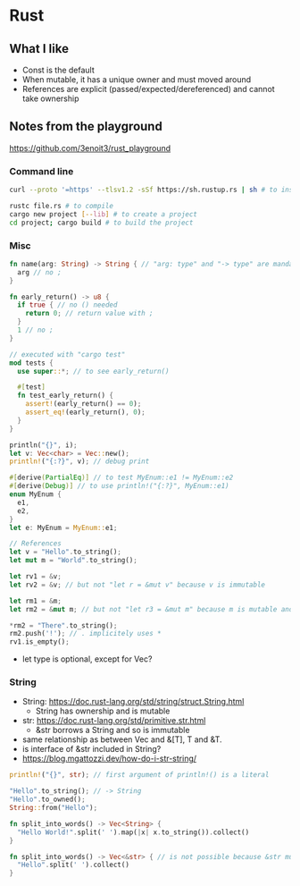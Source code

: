 # Rust
## What I like
* Const is the default
* When mutable, it has a unique owner and must moved around
* References are explicit (passed/expected/dereferenced) and cannot take ownership

## Notes from the playground
https://github.com/3enoit3/rust_playground

### Command line
```bash
curl --proto '=https' --tlsv1.2 -sSf https://sh.rustup.rs | sh # to install

rustc file.rs # to compile
cargo new project [--lib] # to create a project
cd project; cargo build # to build the project
```

### Misc
```rust
fn name(arg: String) -> String { // "arg: type" and "-> type" are mandatory
  arg // no ;
}

fn early_return() -> u8 {
  if true { // no () needed
    return 0; // return value with ;
  }
  1 // no ;
}

// executed with "cargo test"
mod tests {
  use super::*; // to see early_return()

  #[test]
  fn test_early_return() {
    assert!(early_return() == 0);
    assert_eq!(early_return(), 0);
  }
}

println("{}", i);
let v: Vec<char> = Vec::new();
println!("{:?}", v); // debug print

#[derive(PartialEq)] // to test MyEnum::e1 != MyEnum::e2
#[derive(Debug)] // to use println!("{:?}", MyEnum::e1)
enum MyEnum {
  e1,
  e2,
}
let e: MyEnum = MyEnum::e1;

// References
let v = "Hello".to_string();
let mut m = "World".to_string();

let rv1 = &v;
let rv2 = &v; // but not "let r = &mut v" because v is immutable

let rm1 = &m;
let rm2 = &mut m; // but not "let r3 = &mut m" because m is mutable and already borrowed

*rm2 = "There".to_string();
rm2.push('!'); // . implicitely uses *
rv1.is_empty(); 
```
* let type is optional, except for Vec?

### String
* String: https://doc.rust-lang.org/std/string/struct.String.html
  * String has ownership and is mutable
* str: https://doc.rust-lang.org/std/primitive.str.html
  * &str borrows a String and so is immutable
* same relationship as between Vec<T> and &[T], T and &T.
* is interface of &str included in String?
* https://blog.mgattozzi.dev/how-do-i-str-string/
```rust
println!("{}", str); // first argument of println!() is a literal

"Hello".to_string(); // -> String
"Hello".to_owned();
String::from("Hello");

fn split_into_words() -> Vec<String> {
  "Hello World!".split(' ').map(|x| x.to_string()).collect()
}

fn split_into_words() -> Vec<&str> { // is not possible because &str must be borrowed from somewhere
  "Hello".split(' ').collect()
}
```
